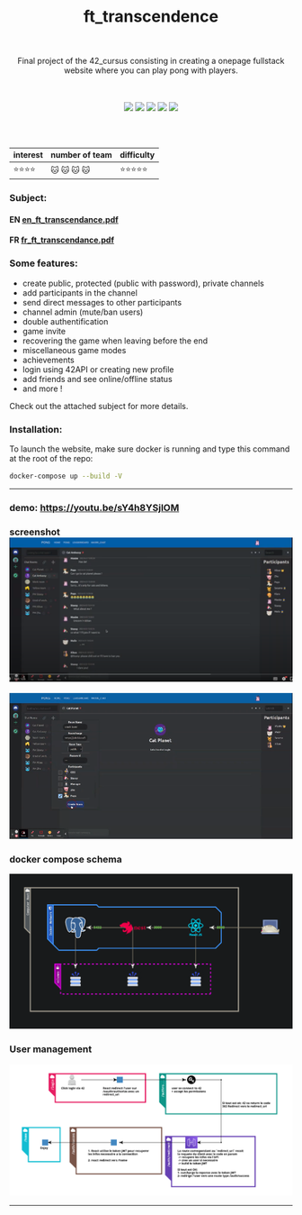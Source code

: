 
<h1 align="center">
   <b font size="15" face="arial" >ft_transcendence<br><br></font></b></h1>
   <p align="center">
    Final project of the 42_cursus consisting in creating a onepage fullstack website where you can play pong with players.  </br></br>
  <br></p>
  <p align="center">
 <img src="https://img.shields.io/badge/TYPESCRIPT-007ACC?style=for-the-badge&logo=typescript&logoColor=white">
 <img src="https://img.shields.io/badge/REACT-61DAFB?style=for-the-badge&logo=react&logoColor=white">
 <img src="https://img.shields.io/badge/NESTJS-CC013A?style=for-the-badge&logo=nestjs&logoColor=white">
 <img src="https://img.shields.io/badge/DOCKER-0DB7ED?style=for-the-badge&logo=docker&logoColor=white">
 <img src="https://img.shields.io/badge/PostgreSQL-4895ef?style=for-the-badge&logo=postgresql&logoColor=white">
</p>

</br></br>

<div align="center">

| interest                     | number of team          | difficulty                      |
| ---------------------------- | ----------              | ----------                      |
|    :star::star::star::star:  | :cat: :cat: :cat: :cat: |  :star::star::star::star::star: |

</div>

### Subject:
#### EN [en_ft_transcendance.pdf](https://github.com/xibaochat/ft_transcendence/blob/master/en_ft_transcendance.pdf)
#### FR [fr_ft_transcendance.pdf](https://github.com/xibaochat/ft_transcendence/blob/master/fr_ft_transcendance.pdf)


### Some features:
- create public, protected (public with password), private channels
- add participants in the channel
- send direct messages to other participants
- channel admin (mute/ban users)
- double authentification
- game invite
- recovering the game when leaving before the end
- miscellaneous game modes
- achievements
- login using 42API or creating new profile
- add friends and see online/offline status
- and more !

Check out the attached subject for more details.

### Installation:

To launch the website, make sure docker is running and type this command at the root of the repo:

```bash
docker-compose up --build -V
```


---

### **demo**: https://youtu.be/sY4h8YSjlOM
### screenshot ![screenhot](https://github.com/xibaochat/ft_transcendence/blob/master/chat_interface.png)
![screenshot](https://github.com/xibaochat/ft_transcendence/blob/master/chat_interface_1.png)
### docker compose schema
![schema](https://github.com/xibaochat/ft_transcendence/blob/master/structure.png)

### User management
![User](https://github.com/xibaochat/ft_transcendence/blob/master/auth_42.png)

---
